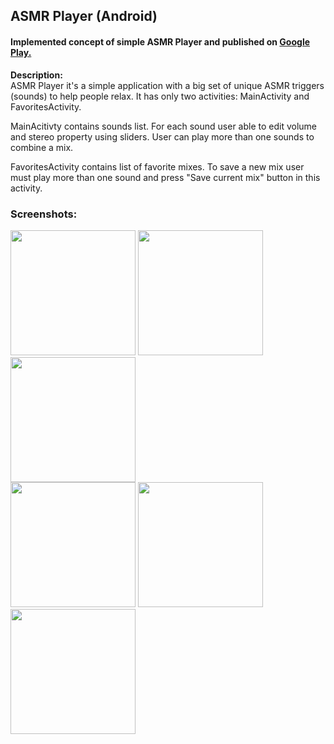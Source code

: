 ## ASMR Player (Android)

#### Implemented concept of simple ASMR Player and published on [Google Play.](https://play.google.com/store/apps/details?id=room106.asmr.player)

**Description:** </br>
ASMR Player it's a simple application with a big set of unique ASMR triggers (sounds) to help people relax. It has only two activities: MainActivity and FavoritesActivity. 

MainAcitivty contains sounds list. For each sound user able to edit volume and stereo property using sliders. User can play more than one sounds to combine a mix.

FavoritesActivity contains list of favorite mixes. To save a new mix user must play more than one sound and press "Save current mix" button in this activity.

### Screenshots:
<img src="https://i.imgur.com/G4H45hf.png" width="200"/> <img src="https://i.imgur.com/Bhss30e.png" width="200"/> <img src="https://i.imgur.com/hcdLMl4.png" width="200"/> </br>
<img src="https://i.imgur.com/JoOFEct.png" width="200"/> <img src="https://i.imgur.com/0d3g3si.png" width="200"/> <img src="https://i.imgur.com/eze4BX7.png" width="200"/>
